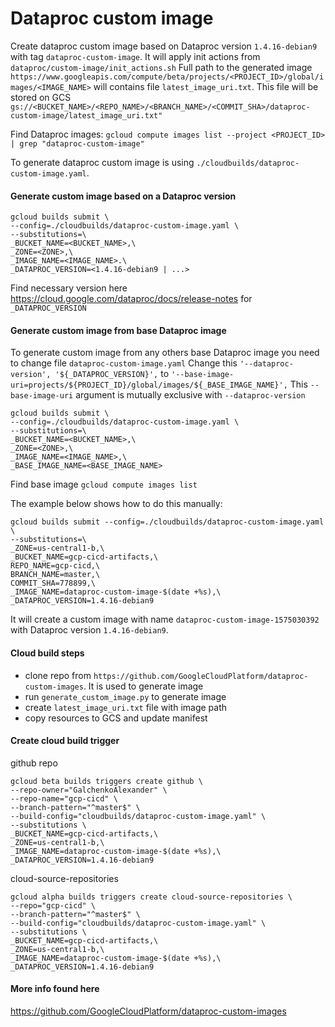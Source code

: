 # Dataproc custom image
Create dataproc custom image based on Dataproc version `1.4.16-debian9` with tag `dataproc-custom-image`.
It will apply init actions from `dataproc/custom-image/init_actions.sh`
Full path to the generated image `https://www.googleapis.com/compute/beta/projects/<PROJECT_ID>/global/images/<IMAGE_NAME>` will contains file `latest_image_uri.txt`. 
This file will be stored on GCS `gs://<BUCKET_NAME>/<REPO_NAME>/<BRANCH_NAME>/<COMMIT_SHA>/dataproc-custom-image/latest_image_uri.txt"` 

Find Dataproc images:
`gcloud compute images list --project <PROJECT_ID> | grep "dataproc-custom-image"`

To generate dataproc custom image is using `./cloudbuilds/dataproc-custom-image.yaml`.

#### Generate custom image based on a Dataproc version
```
gcloud builds submit \
--config=./cloudbuilds/dataproc-custom-image.yaml \
--substitutions=\
_BUCKET_NAME=<BUCKET_NAME>,\
_ZONE=<ZONE>,\
_IMAGE_NAME=<IMAGE_NAME>.\
_DATAPROC_VERSION=<1.4.16-debian9 | ...>
```
Find necessary version here https://cloud.google.com/dataproc/docs/release-notes for `_DATAPROC_VERSION`

#### Generate custom image from base Dataproc image
To generate custom image from any others base Dataproc image you need to change file `dataproc-custom-image.yaml`
Change this `'--dataproc-version', '${_DATAPROC_VERSION}',` to `'--base-image-uri=projects/${PROJECT_ID}/global/images/${_BASE_IMAGE_NAME}',`
This `--base-image-uri` argument is mutually exclusive with `--dataproc-version` 
```
gcloud builds submit \
--config=./cloudbuilds/dataproc-custom-image.yaml \
--substitutions=\
_BUCKET_NAME=<BUCKET_NAME>,\
_ZONE=<ZONE>,\
_IMAGE_NAME=<IMAGE_NAME>,\
_BASE_IMAGE_NAME=<BASE_IMAGE_NAME>
```
Find base image `gcloud compute images list`

The example below shows how to do this manually:
```
gcloud builds submit --config=./cloudbuilds/dataproc-custom-image.yaml \
--substitutions=\
_ZONE=us-central1-b,\
_BUCKET_NAME=gcp-cicd-artifacts,\
REPO_NAME=gcp-cicd,\
BRANCH_NAME=master,\
COMMIT_SHA=778899,\
_IMAGE_NAME=dataproc-custom-image-$(date +%s),\
_DATAPROC_VERSION=1.4.16-debian9
```

It will create a custom image with name `dataproc-custom-image-1575030392` with Dataproc version `1.4.16-debian9`.

#### Cloud build steps
- clone repo from `https://github.com/GoogleCloudPlatform/dataproc-custom-images`. It is used to generate image
- run `generate_custom_image.py` to generate image
- create `latest_image_uri.txt` file with image path
- copy resources to GCS and update manifest

#### Create cloud build trigger
github repo
```
gcloud beta builds triggers create github \
--repo-owner="GalchenkoAlexander" \
--repo-name="gcp-cicd" \
--branch-pattern="^master$" \
--build-config="cloudbuilds/dataproc-custom-image.yaml" \
--substitutions \
_BUCKET_NAME=gcp-cicd-artifacts,\
_ZONE=us-central1-b,\
_IMAGE_NAME=dataproc-custom-image-$(date +%s),\
_DATAPROC_VERSION=1.4.16-debian9
```
cloud-source-repositories
```
gcloud alpha builds triggers create cloud-source-repositories \
--repo="gcp-cicd" \
--branch-pattern="^master$" \
--build-config="cloudbuilds/dataproc-custom-image.yaml" \
--substitutions \
_BUCKET_NAME=gcp-cicd-artifacts,\
_ZONE=us-central1-b,\
_IMAGE_NAME=dataproc-custom-image-$(date +%s),\
_DATAPROC_VERSION=1.4.16-debian9
```
#### More info found here 
https://github.com/GoogleCloudPlatform/dataproc-custom-images